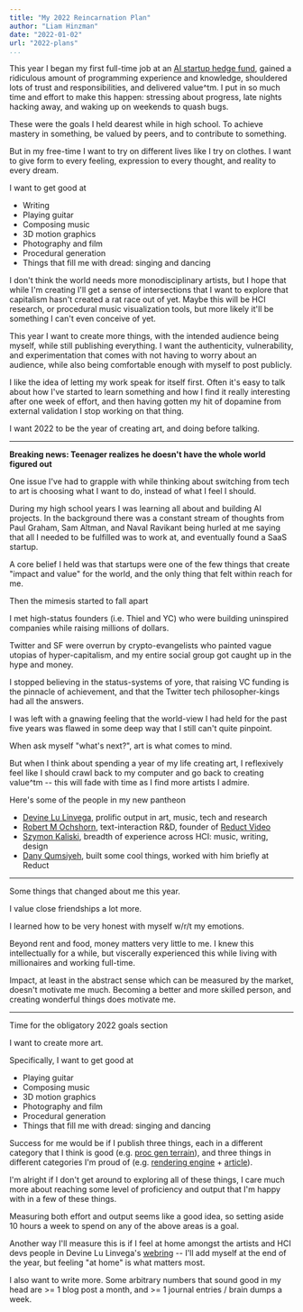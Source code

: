 ```yaml
---
title: "My 2022 Reincarnation Plan"
author: "Liam Hinzman"
date: "2022-01-02"
url: "2022-plans"
...
```


This year I began my first full-time job at an [AI startup hedge fund](https://twitter.com/LiamHinzman/status/1341064191688364032?s=20), gained a ridiculous amount of programming experience and knowledge, shouldered lots of trust and responsibilities, and delivered value^tm. I put in so much time and effort to make this happen: stressing about progress, late nights hacking away, and waking up on weekends to quash bugs.

These were the goals I held dearest while in high school. To achieve mastery in something, be valued by peers, and to contribute to something.

But in my free-time I want to try on different lives like I try on clothes. I want to give form to every feeling, expression to every thought, and reality to every dream.

I want to get good at

- Writing
- Playing guitar
- Composing music
- 3D motion graphics
- Photography and film
- Procedural generation
- Things that fill me with dread: singing and dancing

I don't think the world needs more monodisciplinary artists, but I hope that while I'm creating I'll get a sense of intersections that I want to explore that capitalism hasn't created a rat race out of yet. Maybe this will be HCI research, or procedural music visualization tools, but more likely it'll be something I can't even conceive of yet.

This year I want to create more things, with the intended audience being myself, while still publishing everything. I want the authenticity, vulnerability, and experimentation that comes with not having to worry about an audience, while also being comfortable enough with myself to post publicly.

I like the idea of letting my work speak for itself first. Often it's easy to talk about how I've started to learn something and how I find it really interesting after one week of effort, and then having gotten my hit of dopamine from external validation I stop working on that thing.

I want 2022 to be the year of creating art, and doing before talking.

---

**Breaking news: Teenager realizes he doesn't have the whole world figured out**

One issue I've had to grapple with while thinking about switching from tech to art is choosing what I want to do, instead of what I feel I should.

During my high school years I was learning all about and building AI projects. In the background there was a constant stream of thoughts from Paul Graham, Sam Altman, and Naval Ravikant being hurled at me saying that all I needed to be fulfilled was to work at, and eventually found a SaaS startup.

A core belief I held was that startups were one of the few things that create "impact and value" for the world, and the only thing that felt within reach for me.

Then the mimesis started to fall apart

I met high-status founders (i.e. Thiel and YC) who were building uninspired companies while raising millions of dollars.

Twitter and SF were overrun by crypto-evangelists who painted vague utopias of hyper-capitalism, and my entire social group got caught up in the hype and money.

I stopped believing in the status-systems of yore, that raising VC funding is the pinnacle of achievement, and that the Twitter tech philosopher-kings had all the answers.

I was left with a gnawing feeling that the world-view I had held for the past five years was flawed in some deep way that I still can't quite pinpoint.

When ask myself "what's next?", art is what comes to mind.

But when I think about spending a year of my life creating art, I reflexively feel like I should crawl back to my computer and go back to creating value^tm -- this will fade with time as I find more artists I admire.

Here's some of the people in my new pantheon

- [Devine Lu Linvega](https://wiki.xxiivv.com/site/home.html), prolific output in art, music, tech and research
- [Robert M Ochshorn](https://rmozone.com/), text-interaction R&D, founder of [Reduct Video](https://reduct.video/)
- [Szymon Kaliski](https://szymonkaliski.com/), breadth of experience across HCI: music, writing, design
- [Dany Qumsiyeh](https://qhex.org/), built some cool things, worked with him briefly at Reduct

---

Some things that changed about me this year.

I value close friendships a lot more.

I learned how to be very honest with myself w/r/t my emotions.

Beyond rent and food, money matters very little to me. I knew this intellectually for a while, but viscerally experienced this while living with millionaires and working full-time.

Impact, at least in the abstract sense which can be measured by the market, doesn't motivate me much. Becoming a better and more skilled person, and creating wonderful things does motivate me.

---

Time for the obligatory 2022 goals section

I want to create more art.

Specifically, I want to get good at

- Playing guitar
- Composing music
- 3D motion graphics
- Photography and film
- Procedural generation
- Things that fill me with dread: singing and dancing

Success for me would be if I publish three things, each in a different category that I think is good (e.g. [proc gen terrain](https://github.com/LiamHz/atlas)), and three things in different categories I'm proud of (e.g. [rendering engine](https://github.com/LiamHz/excal) + [article](https://liamhinzman.com/blog/vulkan-fundamentals.html)).

I'm alright if I don't get around to exploring all of these things, I care much more about reaching some level of proficiency and output that I'm happy with in a few of these things.

Measuring both effort and output seems like a good idea, so setting aside 10 hours a week to spend on any of the above areas is a goal.

Another way I'll measure this is if I feel at home amongst the artists and HCI devs people in Devine Lu Linvega's [webring](https://webring.xxiivv.com/) -- I'll add myself at the end of the year, but feeling "at home" is what matters most.

I also want to write more. Some arbitrary numbers that sound good in my head are >= 1 blog post a month, and >= 1 journal entries / brain dumps a week.
